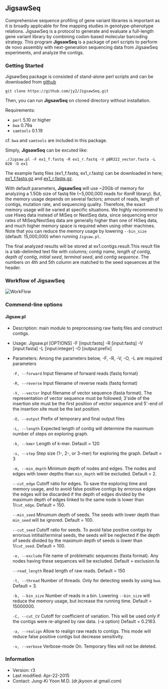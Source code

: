 ## JigsawSeq ##

Comprehensive sequence profiling of gene variant libraries is important as it is broadly applicable for fine mapping studies in genotype-phenotype relations. JigsawSeq is a protocol to generate and evaluate a full-length gene variant library by combining codon-based molecular barcoding strategy.
This program **JigsawSeq** is a package of perl scripts to perform de novo assembly with next-generation sequencing data from JigsawSeq experiments, and analyze the contigs.


### Getting Started ###

JigsawSeq package is consisted of stand-alone perl scripts and can be downloaded from [github](http://github.com/jy2/JigsawSeq)

    git clone https://github.com/jy2/JigsawSeq.git

Then, you can run **JigsawSeq** on cloned directory without installation.

Requirements:

- `perl` 5.10 or higher 
- `bwa` 0.79a
- `samtools` 0.1.19

cf. `bwa` and `samtools` are included in this package.  


Simply, **JigsawSeq** can be excuted like:

    ./Jigsaw.pl -F ex1_f.fastq -R ex1_r.fastq -V pBR322_vector.fasta -L 820 -O ex1


The example fastq files (ex1\_f.fastq, ex1\_r.fastq) can be downloaded in here; [ex1_f.fastq.gz](http://chem.yonsei.ac.kr/~duhee/files/ex1_f.fastq.gz) and  [ex1_r.fastq.gz](http://chem.yonsei.ac.kr/~duhee/files/ex1_r.fastq.gz).

With default parameters, **JigsawSeq** will use ~20Gb of memory for analyzing a 1.5Gb size of fastq file (~5,000,000 reads for *KanR* library). But, the memory usage depends on several factors; amount of reads, length of contigs, mutation rate, and sequencing quality. Therefore, the exact memory usage will be varied at specific situations. We highly recommend to use Hiseq data instead of MiSeq or NextSeq data, since sequencing error rates of MiSeq/NextSeq data are generally higher than one of HiSeq data, and much higher memory space is required when using other machines. Note that you can reduce the memory usage by lowering `--bin_size` (default: 15,000,000) when running `Jigsaw.pl`.


The final analyzed results will be stored at ex1.contigs.result.This result file is a tab-delimited text file with columns; *contig name*, *length of contig*, *depth of contig*, *initial seed*, *terminal seed*, and *contig sequence*. The numbers on 4th and 5th column are matched to the seed sqeuences at the header. 

### Workflow of JigsawSeq ###

![WorkFlow](https://lh3.googleusercontent.com/-8jyrnSoEBt4/VTZfn4vR4-I/AAAAAAAAA3M/-tnhmpCXeiU/s512/WorkFlow.png)

### Commend-line options ###
#### Jigsaw.pl ####
- Description: main module to preprocessing raw fastq files and construct contigs. 
- Usage: Jigsaw.pl [OPTIONS] -F [input:fastq] -R [input:fastq] -V [input:fasta] -L [input:integer] -O [output:prefix]
- Parameters: Among the parameters below, -F, -R, -V, -O, -L are required parameters

    `-F, --forward` Input filename of forward reads (fastq format) 

    `-R, --reverse`   Input filename of reverse reads (fastq format) 

    `-V, --vector`    Input filename of vector sequence (fasta format). The representation of vector sequence must be followed; 3'side of the insertion site must be the first position of vector sequence and 5'-end of the insertion site must be the last position. 

    `-O, --output`    Prefix of temporary and final output files

    `-L, --length`    Expected length of contig will determine the maximum number of steps on exploring graph.

    `-k, --kmer`      Length of k-mer. Default = 120

    `-s, --step`    Step size (1-, 2-, or 3-mer) for exploring the graph. Default = 3

    `-m, --min_depth`   Minimum depth of nodes and edges. The nodes and edges with lower depths than `min_depth` will be excluded. Default = 2.

    `--cut_edge`   Cutoff ratio for edges. To save the exploring time and memory usage, and to avoid false positive contigs by errorous edges  the edges will be discarded if the depth of edges divided by the maximum depth of edges linked to the same node is lower than 1/`cut_edge`. Default = 150.

    `--min_seed`   Minumum depth of seeds. The seeds with lower depth than `min_seed` will be ignored. Default = 100.

    `--cut_seed`   Cutoff ratio for seeds. To avoid false positive contigs by errorous intitial/terminal seeds, the seeds will be neglected if the depth of seeds divided by the maximum depth of seeds is lower than 1/`cut_seed`. Default = 100.

    `-e, --exclude`  File name of problematic sequences (fasta format). Any nodes having these sequences will be excluded. Default = exclusion.fa

    `--read_length` Read length of raw reads. Default = 150

    `-t, --thread` Number of threads. Only for detecting seeds by using `bwa`. Default = 3.

    `-b, --bin_size` Number of reads in a bin. Lowering `--bin_size` will reduce the memory usage, but increase the running time. Default = 15000000.

    `-C, --cut_CV` Cutoff for coefficient of variation. This will be used only if the contigs were re-aligned by raw data. (-a option) Default = 0.2163.

    `-a, --realign`  Allow to realign raw reads to contigs. This mode will reduce false positive contigs but decrease sensitivity.

    `-v, --verbose`  Verbose-mode On. Temporary files will not be deleted.





### Information ###
- Version: r3
- Last modified: Apr-22-2015
- Contact: Jung-Ki Yoon M.D. (dr.jkyoon at gmail.com)
 




